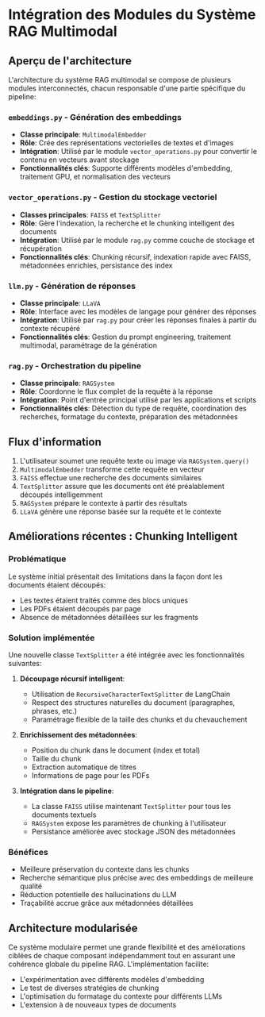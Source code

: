 # Intégration des Modules du Système RAG Multimodal

## Aperçu de l'architecture

L'architecture du système RAG multimodal se compose de plusieurs modules interconnectés, chacun responsable d'une partie spécifique du pipeline:

### `embeddings.py` - Génération des embeddings
- **Classe principale**: `MultimodalEmbedder`
- **Rôle**: Crée des représentations vectorielles de textes et d'images
- **Intégration**: Utilisé par le module `vector_operations.py` pour convertir le contenu en vecteurs avant stockage
- **Fonctionnalités clés**: Supporte différents modèles d'embedding, traitement GPU, et normalisation des vecteurs

### `vector_operations.py` - Gestion du stockage vectoriel
- **Classes principales**: `FAISS` et `TextSplitter`
- **Rôle**: Gère l'indexation, la recherche et le chunking intelligent des documents
- **Intégration**: Utilisé par le module `rag.py` comme couche de stockage et récupération
- **Fonctionnalités clés**: Chunking récursif, indexation rapide avec FAISS, métadonnées enrichies, persistance des index

### `llm.py` - Génération de réponses
- **Classe principale**: `LLaVA`
- **Rôle**: Interface avec les modèles de langage pour générer des réponses
- **Intégration**: Utilisé par `rag.py` pour créer les réponses finales à partir du contexte récupéré
- **Fonctionnalités clés**: Gestion du prompt engineering, traitement multimodal, paramétrage de la génération

### `rag.py` - Orchestration du pipeline
- **Classe principale**: `RAGSystem`
- **Rôle**: Coordonne le flux complet de la requête à la réponse
- **Intégration**: Point d'entrée principal utilisé par les applications et scripts
- **Fonctionnalités clés**: Détection du type de requête, coordination des recherches, formatage du contexte, préparation des métadonnées

## Flux d'information

1. L'utilisateur soumet une requête texte ou image via `RAGSystem.query()`
2. `MultimodalEmbedder` transforme cette requête en vecteur
3. `FAISS` effectue une recherche des documents similaires
4. `TextSplitter` assure que les documents ont été préalablement découpés intelligemment
5. `RAGSystem` prépare le contexte à partir des résultats
6. `LLaVA` génère une réponse basée sur la requête et le contexte

## Améliorations récentes : Chunking Intelligent

### Problématique
Le système initial présentait des limitations dans la façon dont les documents étaient découpés:
- Les textes étaient traités comme des blocs uniques
- Les PDFs étaient découpés par page
- Absence de métadonnées détaillées sur les fragments

### Solution implémentée
Une nouvelle classe `TextSplitter` a été intégrée avec les fonctionnalités suivantes:

1. **Découpage récursif intelligent**:
   - Utilisation de `RecursiveCharacterTextSplitter` de LangChain
   - Respect des structures naturelles du document (paragraphes, phrases, etc.)
   - Paramétrage flexible de la taille des chunks et du chevauchement

2. **Enrichissement des métadonnées**:
   - Position du chunk dans le document (index et total)
   - Taille du chunk
   - Extraction automatique de titres
   - Informations de page pour les PDFs

3. **Intégration dans le pipeline**:
   - La classe `FAISS` utilise maintenant `TextSplitter` pour tous les documents textuels
   - `RAGSystem` expose les paramètres de chunking à l'utilisateur
   - Persistance améliorée avec stockage JSON des métadonnées

### Bénéfices
- Meilleure préservation du contexte dans les chunks
- Recherche sémantique plus précise avec des embeddings de meilleure qualité
- Réduction potentielle des hallucinations du LLM
- Traçabilité accrue grâce aux métadonnées détaillées

## Architecture modularisée

Ce système modulaire permet une grande flexibilité et des améliorations ciblées de chaque composant indépendamment tout en assurant une cohérence globale du pipeline RAG. L'implémentation facilite:

- L'expérimentation avec différents modèles d'embedding
- Le test de diverses stratégies de chunking
- L'optimisation du formatage du contexte pour différents LLMs
- L'extension à de nouveaux types de documents 